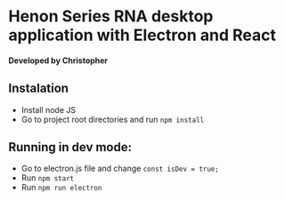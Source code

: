 # Henon Series RNA desktop application with Electron and React
#### Developed by Christopher

## Instalation
- Install node JS
- Go to project root directories and run `` npm install ``

## Running in dev mode:
- Go to electron.js file and change ``const isDev = true;``
- Run `` npm start ``
- Run `` npm run electron ``